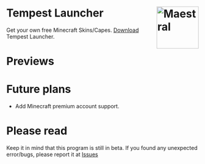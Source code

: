 # Tempest Launcher <img src="https://www.mediafire.com/view/ncaxa360xt4otvs" align="right" title="Maestral" width="110" height="110">
Get your own free Minecraft Skins/Capes. [Download](https://www.mediafire.com/view/ncaxa360xt4otvs) Tempest Launcher.  
# Previews

# Future plans
- Add Minecraft premium account support.
# Please read
Keep it in mind that this program is still in beta. If you found any unexpected error/bugs, please report it at [Issues](https://github.com/GoodDay360/Tempest-Launccher/issues)

